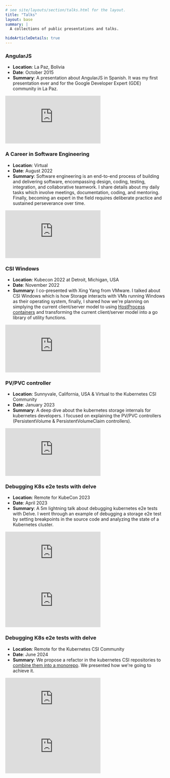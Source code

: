 ```yaml
---
# see site/layouts/section/talks.html for the layout.
title: "Talks"
layout: base
summary: |
  A collections of public presentations and talks.

hideArticleDetails: true
---
```


### AngularJS

- **Location**: La Paz, Bolivia
- **Date**: October 2015
- **Summary**: A presentation about AngularJS in Spanish. It was my first presentation ever and
  for the Google Developer Expert (GDE) community in La Paz.

<iframe src="https://docs.google.com/presentation/d/e/2PACX-1vSgpNNB1Y7jIveZvyl3edBBmInDuib7S_R3tb5PHDM_e-H4LTVmz2RFrc6CQ6uEIVU7hMxOa2yeoSEU/pubembed?start=false&loop=false&delayms=60000" frameborder="0" class="tw-mx-auto tw-aspect-video md:tw-w-full" allowfullscreen="true" mozallowfullscreen="true" webkitallowfullscreen="true"></iframe>

### A Career in Software Engineering

- **Location**: Virtual
- **Date**: August 2022
- **Summary**: Software engineering is an end-to-end process of building and delivering software, encompassing design, coding, testing, integration, and collaborative teamwork. I share details about my daily tasks which involve meetings, documentation, coding, and mentoring. Finally, becoming an expert in the field requires deliberate practice and sustained perseverance over time.

<iframe src="https://docs.google.com/presentation/d/e/2PACX-1vSLxAls_phDI034GJQCJORdnFWftFWUqhAY-xAFoofk08mObJb8zOdJRqz3qO0RhpOI-gPgNZOamEru/pubembed?start=false&loop=false&delayms=60000" frameborder="0" class="tw-mx-auto tw-aspect-video md:tw-w-full" allowfullscreen="true" mozallowfullscreen="true" webkitallowfullscreen="true"></iframe>

### CSI Windows

- **Location**: Kubecon 2022 at Detroit, Michigan, USA
- **Date**: November 2022
- **Summary**: I co-presented with Xing Yang from VMware. I talked about CSI Windows which is how Storage interacts with VMs running Windows as their operating system, finally, I shared how we're planning on simplying the current client/server model to using [HostProcess containers](https://kubernetes.io/docs/tasks/configure-pod-container/create-hostprocess-pod/) and transforming the current client/server model into a go library of utility functions.

<iframe class="tw-mx-auto tw-aspect-video md:tw-w-full" src="https://www.youtube.com/embed/_XXn3-yDZA0?start=1013" title="YouTube video player" frameborder="0" allow="accelerometer; autoplay; clipboard-write; encrypted-media; gyroscope; picture-in-picture; web-share" allowfullscreen></iframe>

### PV/PVC controller

- **Location**: Sunnyvale, California, USA & Virtual to the Kubernetes CSI Community
- **Date**: January 2023
- **Summary**: A deep dive about the kubernetes storage internals for kubernetes developers. I focused on explaining the PV/PVC controllers (PersistentVolume & PersistentVolumeClaim controllers).

<iframe src="https://docs.google.com/presentation/d/e/2PACX-1vQSLT0r0lLliTC_q-E7XNpRexuWr7WEeaiWCyIZjS6m8aRaNKbI6blOyP2D0SEDBrz_IYX_Xkk386oz/embed?start=false&loop=false&delayms=3000" frameborder="0" class="tw-mx-auto tw-aspect-video md:tw-w-full" allowfullscreen="true" mozallowfullscreen="true" webkitallowfullscreen="true"></iframe>

### Debugging K8s e2e tests with delve

- **Location**: Remote for KubeCon 2023
- **Date**: April 2023
- **Summary**: A 5m lightning talk about debugging kubernetes e2e tests with Delve. I went through an example of debugging a storage e2e test by setting breakpoints in the source code and analyzing the state of a Kubernetes cluster.

<iframe class="tw-mx-auto tw-aspect-video md:tw-w-full" src="https://www.youtube.com/embed/RSYrbqyCufU" title="YouTube video player" frameborder="0" allow="accelerometer; autoplay; clipboard-write; encrypted-media; gyroscope; picture-in-picture; web-share" allowfullscreen></iframe>

<br />

<iframe src="https://docs.google.com/presentation/d/e/2PACX-1vQibAetKc5T_7bjJ-GJXFvbMa6Rj5C8rTK_qLAb1tp_rQKvNcsZ_3tFauqSrOWDuKg0pkQMYD1Q3ojK/embed?start=false&loop=false&delayms=3000" frameborder="0" class="tw-mx-auto tw-aspect-video md:tw-w-full" allowfullscreen="true" mozallowfullscreen="true" webkitallowfullscreen="true"></iframe>

### Debugging K8s e2e tests with delve

- **Location**: Remote for the Kubernetes CSI Community
- **Date**: June 2024
- **Summary**: We propose a refactor in the kubernetes CSI repositories to [combine them into a monorepo](https://github.com/kubernetes/enhancements/pull/5153). We presented how we're going to achieve it.

<iframe class="tw-mx-auto tw-aspect-video md:tw-w-full" src="https://www.youtube.com/embed/hZpgLqys_lQ?si=749MXVFdQK9he-aP&amp;start=1742" title="YouTube video player" frameborder="0" allow="accelerometer; autoplay; clipboard-write; encrypted-media; gyroscope; picture-in-picture; web-share" allowfullscreen></iframe>

<br />

<iframe src="https://docs.google.com/presentation/d/e/2PACX-1vS4HsKsQiSPN5xC43er4JBjcNEUnu6aEmR8Di50nluWp7ZcWQpfgOcZVzwhZrgUnqaNFp32RF0uN2zJ/pubembed?start=false&loop=false&delayms=60000" frameborder="0" class="tw-mx-auto tw-aspect-video md:tw-w-full" allowfullscreen="true" mozallowfullscreen="true" webkitallowfullscreen="true"></iframe>
